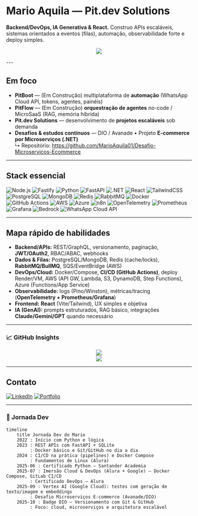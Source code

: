 # Mario Aquila — Pit.dev Solutions
**Backend/DevOps, IA Generativa & React.** Construo APIs escaláveis, sistemas orientados a eventos (filas), automação, observabilidade forte e deploy simples.

<p align="center">
  <img src="https://readme-typing-svg.demolab.com?font=Fira+Code&size=22&pause=1000&color=0A66C2&center=true&vCenter=true&width=435&lines=Open+to+remote+collaboration" />
</p>
---

## Em foco
- **PitBoot** — (Em Construção) multiplataforma de **automação** (WhatsApp Cloud API, tokens, agentes, painéis)
- **PitFlow** — (Em Construção) **orquestração de agentes** no-code / MicroSaaS (RAG, memória híbrida)
- **Pit.dev Solutions** — desenvolvimento de **projetos escaláveis** sob demanda
- **Desafios & estudos contínuos** — DIO / Avanade • Projeto **E-commerce por Microserviços (.NET)**  
  ↳ Repositório: https://github.com/MarioAquila01/Desafio-Microservicos-Ecommerce

---

## Stack essencial
![Node.js](https://img.shields.io/badge/Node.js-20-339933?logo=node.js&logoColor=white)
![Fastify](https://img.shields.io/badge/Fastify-API-000000?logo=fastify&logoColor=white)
![Python](https://img.shields.io/badge/Python-3.11-3776AB?logo=python&logoColor=white)
![FastAPI](https://img.shields.io/badge/FastAPI-Backend-009688?logo=fastapi&logoColor=white)
![.NET](https://img.shields.io/badge/.NET-8-512BD4?logo=dotnet&logoColor=white)
![React](https://img.shields.io/badge/React-18-61DAFB?logo=react&logoColor=222)
![TailwindCSS](https://img.shields.io/badge/Tailwind-CSS-38B2AC?logo=tailwindcss&logoColor=white)
![PostgreSQL](https://img.shields.io/badge/PostgreSQL-DB-4169E1?logo=postgresql&logoColor=white)
![MongoDB](https://img.shields.io/badge/MongoDB-DB-47A248?logo=mongodb&logoColor=white)
![Redis](https://img.shields.io/badge/Redis-Cache-D82C20?logo=redis&logoColor=white)
![RabbitMQ](https://img.shields.io/badge/RabbitMQ-Filas-FF6600?logo=rabbitmq&logoColor=white)
![Docker](https://img.shields.io/badge/Docker-Compose-2496ED?logo=docker&logoColor=white)
![GitHub Actions](https://img.shields.io/badge/GitHub-Actions-2088FF?logo=githubactions&logoColor=white)
![AWS](https://img.shields.io/badge/AWS-Cloud-232F3E?logo=amazonwebservices&logoColor=FF9900)
![Azure](https://img.shields.io/badge/Azure-Cloud-0078D4?logo=microsoftazure&logoColor=white)
![n8n](https://img.shields.io/badge/n8n-Orchestration-F05A28?logo=n8n&logoColor=white)
![OpenTelemetry](https://img.shields.io/badge/OpenTelemetry-Tracing-683D87?logo=opentelemetry&logoColor=white)
![Prometheus](https://img.shields.io/badge/Prometheus-Metrics-E6522C?logo=prometheus&logoColor=white)
![Grafana](https://img.shields.io/badge/Grafana-Dashboards-F46800?logo=grafana&logoColor=white)
![Bedrock](https://img.shields.io/badge/AWS-Bedrock-232F3E?logo=amazonaws&logoColor=FF9900)
![WhatsApp Cloud API](https://img.shields.io/badge/Meta-WhatsApp%20Cloud%20API-25D366?logo=whatsapp&logoColor=white)

---

## Mapa rápido de habilidades
- **Backend/APIs:** REST/GraphQL, versionamento, paginação, **JWT/OAuth2**, RBAC/ABAC, webhooks  
- **Dados & Filas:** PostgreSQL/MongoDB, Redis (cache/locks), **RabbitMQ/BullMQ**, SQS/EventBridge (AWS)  
- **DevOps/Cloud:** Docker/Compose, **CI/CD (GitHub Actions)**, deploy Render/VM, AWS (API GW, Lambda, S3, DynamoDB, Step Functions), Azure (Functions/App Service)  
- **Observabilidade:** logs (Pino/Winston), métricas/tracing (**OpenTelemetry + Prometheus/Grafana**)  
- **Frontend:** **React** (Vite/Tailwind), UX simples e objetiva  
- **IA (GenAI):** prompts estruturados, RAG básico, integrações **Claude/Gemini/GPT** quando necessário

---
### 📈 GitHub Insights
<p align="center">
  <img src="https://github-readme-stats.vercel.app/api?username=MarioAquila01&show_icons=true&theme=tokyonight" />
  <br />
  <img src="https://github-readme-streak-stats.herokuapp.com/?user=MarioAquila01&theme=tokyonight" />
</p>

---

## Contato
[![LinkedIn](https://img.shields.io/badge/LinkedIn-Mario%20Aquila-0A66C2?logo=linkedin&logoColor=white)](https://www.linkedin.com/in/mario-aquila-scorzo-5a0b24102/)
[![Portfolio](https://img.shields.io/badge/Portfolio-Devpost-0A66C2?logo=devpost&logoColor=white)](https://devpost.com/m_scorzo?ref_content=user-portfolio&ref_feature=portfolio&ref_medium=global-nav)

---

### 📅 Jornada Dev

```mermaid
timeline
    title Jornada Dev do Mario
    2022 : Início com Python e lógica
    2023 : REST APIs com FastAPI + SQLite
         : Docker básico e Git/GitHub no dia a dia
    2024 : CI/CD na prática (pipelines) e Docker Compose
         : Fundamentos de Linux (Alura)
    2025-06 : Certificado Python – Santander Academia
    2025-07 : Imersão Cloud & DevOps (Alura + Google) — Docker Compose, GitLab CI/CD
         : Certificado DevOps – Alura
    2025-09 : Vertex AI (Google Cloud): testes com geração de texto/imagem e embeddings
         : Desafio Microserviços E-commerce (Avanade/DIO)
    2025-10 : Badge DIO — Versionamento com Git & GitHub
         : Foco: cloud, microserviços e arquitetura escalável
